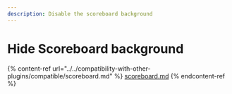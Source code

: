 ```yaml
---
description: Disable the scoreboard background
---
```


# Hide Scoreboard background

{% content-ref url="../../compatibility-with-other-plugins/compatible/scoreboard.md" %}
[scoreboard.md](../../compatibility-with-other-plugins/compatible/scoreboard.md)
{% endcontent-ref %}

